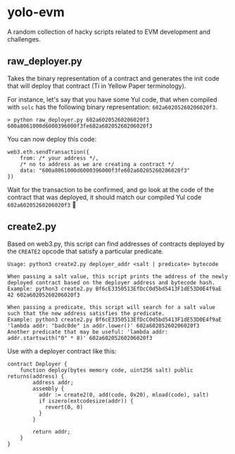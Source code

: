# yolo-evm

A random collection of hacky scripts related to EVM development and challenges.

## raw_deployer.py

Takes the binary representation of a contract and generates the init code that will deploy that contract (Ti in Yellow Paper terminology).

For instance, let's say that you have some Yul code, that when compiled with `solc` has the following binary representation: `602a60205260206020f3`.

```
> python raw_deployer.py 602a60205260206020f3
600a8061000d6000396000f3fe602a60205260206020f3
```

You can now deploy this code:

```
web3.eth.sendTransaction({
    from: /* your address */, 
    /* no to address as we are creating a contract */ 
    data: "600a8061000d6000396000f3fe602a60205260206020f3"
})
```

Wait for the transaction to be confirmed, and go look at the code of the contract that was deployed, it should match our compiled Yul code `602a60205260206020f3` 🙌


## create2.py
Based on web3.py, this script can find addresses of contracts deployed by the `CREATE2` opcode that satisfy a particular predicate.

```
Usage: python3 create2.py deployer_addr <salt | predicate> bytecode

When passing a salt value, this script prints the address of the newly deployed contract based on the deployer address and bytecode hash.
Example: python3 create2.py Bf6cE3350513EfDcC0d5bd5413F1dE53D0E4f9aE 42 602a60205260206020f3

When passing a predicate, this script will search for a salt value such that the new address satisfies the predicate.
Example: python3 create2.py Bf6cE3350513EfDcC0d5bd5413F1dE53D0E4f9aE 'lambda addr: "badc0de" in addr.lower()' 602a60205260206020f3
Another predicate that may be useful: 'lambda addr: addr.startswith("0" * 8)' 602a60205260206020f3
```

Use with a deployer contract like this:

```
contract Deployer {    
    function deploy(bytes memory code, uint256 salt) public returns(address) {
        address addr;
        assembly {
          addr := create2(0, add(code, 0x20), mload(code), salt)
          if iszero(extcodesize(addr)) {
            revert(0, 0)
          }
        }
        
        return addr;
    }
}
```
